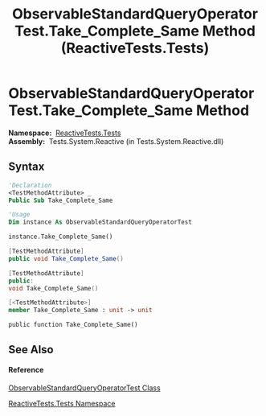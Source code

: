 ﻿---
title: ObservableStandardQueryOperatorTest.Take_Complete_Same Method  (ReactiveTests.Tests)
TOCTitle: Take_Complete_Same Method
ms:assetid: M:ReactiveTests.Tests.ObservableStandardQueryOperatorTest.Take_Complete_Same
ms:mtpsurl: https://msdn.microsoft.com/en-us/library/reactivetests.tests.observablestandardqueryoperatortest.take_complete_same(v=VS.103)
ms:contentKeyID: 36620109
ms.date: 06/28/2011
mtps_version: v=VS.103
f1_keywords:
- ReactiveTests.Tests.ObservableStandardQueryOperatorTest.Take_Complete_Same
dev_langs:
- CSharp
- JScript
- VB
- FSharp
- c++
---

# ObservableStandardQueryOperatorTest.Take\_Complete\_Same Method

**Namespace:**  [ReactiveTests.Tests](hh289046\(v=vs.103\).md)  
**Assembly:**  Tests.System.Reactive (in Tests.System.Reactive.dll)

## Syntax

``` vb
'Declaration
<TestMethodAttribute> _
Public Sub Take_Complete_Same
```

``` vb
'Usage
Dim instance As ObservableStandardQueryOperatorTest

instance.Take_Complete_Same()
```

``` csharp
[TestMethodAttribute]
public void Take_Complete_Same()
```

``` c++
[TestMethodAttribute]
public:
void Take_Complete_Same()
```

``` fsharp
[<TestMethodAttribute>]
member Take_Complete_Same : unit -> unit 
```

``` jscript
public function Take_Complete_Same()
```

## See Also

#### Reference

[ObservableStandardQueryOperatorTest Class](hh288944\(v=vs.103\).md)

[ReactiveTests.Tests Namespace](hh289046\(v=vs.103\).md)

